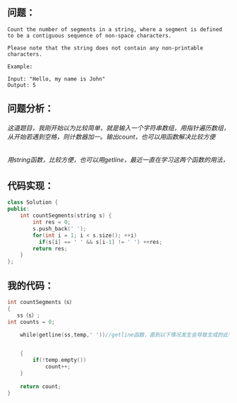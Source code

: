 ## 问题：
```
Count the number of segments in a string, where a segment is defined to be a contiguous sequence of non-space characters.

Please note that the string does not contain any non-printable characters.

Example:

Input: "Hello, my name is John"
Output: 5
```
## 问题分析：
###### 这道题目，我刚开始以为比较简单，就是输入一个字符串数组，用指针遍历数组，从开始若遇到空格，则计数器加一。输出count，也可以用函数解决比较方便
###### 用string函数，比较方便，也可以用getline，最近一直在学习这两个函数的用法，
## 代码实现：
```cpp
class Solution {
public:
    int countSegments(string s) {
        int res = 0;
        s.push_back(' ');
        for(int i = 1; i < s.size(); ++i)
          if(s[i] == ' ' && s[i-1] != ' ') ++res;
        return res;
    }
};
```
## 我的代码：
```cpp
int countSegments（s）
{ 
   ss（s）; 
int counts = 0;

    while(getline(ss,temp,' '))//getline函数，直到以下情况发生会导致生成的此字符串结束。1)到文件结束，2)遇到函数的定界符，3)输入达到最大限度。


    {
        if(!temp.empty())
            count++;
    }
        
    return count;
}
